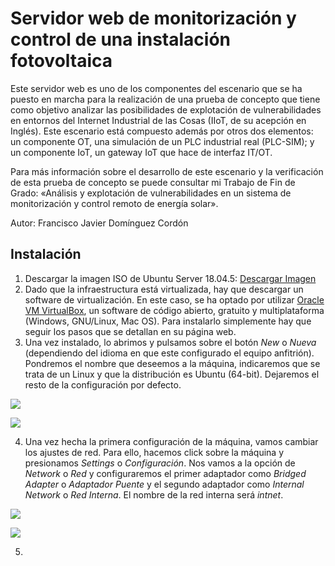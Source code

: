 Servidor web de monitorización y control de una instalación fotovoltaica
=============

Este servidor web es uno de los componentes del escenario que se ha puesto en marcha para la realización de una prueba de concepto que tiene como objetivo analizar las posibilidades de explotación de vulnerabilidades en entornos del Internet Industrial de las Cosas (IIoT, de su acepción en Inglés). Este escenario está compuesto además por otros dos elementos: un componente OT, una simulación de un PLC industrial real (PLC-SIM); y un componente IoT, un gateway IoT que hace de interfaz IT/OT.

Para más información sobre el desarrollo de este escenario y la verificación de esta prueba de concepto se puede consultar mi Trabajo de Fin de Grado: «Análisis y explotación de vulnerabilidades en un sistema de monitorización y control remoto de energía solar».

Autor: Francisco Javier Domínguez Cordón

Instalación
-------------

1. Descargar la imagen ISO de Ubuntu Server 18.04.5: [Descargar Imagen](https://old-releases.ubuntu.com/releases/18.04.5/ubuntu-18.04-live-server-amd64.iso)
2. Dado que la infraestructura está virtualizada, hay que descargar un software de virtualización. En este caso, se ha optado por utilizar [Oracle VM VirtualBox](https://www.virtualbox.org/), un software de código abierto, gratuito y multiplataforma (Windows, GNU/Linux, Mac OS). Para instalarlo simplemente hay que seguir los pasos que se detallan en su página web.
3. Una vez instalado, lo abrimos y pulsamos sobre el botón *New* o *Nueva* (dependiendo del idioma en que este configurado el equipo anfitrión). Pondremos el nombre que deseemos a la máquina, indicaremos que se trata de un Linux y que la distribución es Ubuntu (64-bit). Dejaremos el resto de la configuración por defecto.

![](https://github.com/fjdcordon/tfg-servidorweb/blob/master/images/instalacion1.png)

![](https://github.com/fjdcordon/tfg-servidorweb/blob/master/images/instalacion2.png)

4. Una vez hecha la primera configuración de la máquina, vamos cambiar los ajustes de red. Para ello, hacemos click sobre la máquina y presionamos *Settings* o *Configuración*. Nos vamos a la opción de *Network* o *Red* y configuraremos el primer adaptador como *Bridged Adapter* o *Adaptador Puente* y el segundo adaptador como *Internal Network* o *Red Interna*. El nombre de la red interna será *intnet*.

![](https://github.com/fjdcordon/tfg-servidorweb/blob/master/images/instalacion3.png)

![](https://github.com/fjdcordon/tfg-servidorweb/blob/master/images/instalacion4.png)

5.
